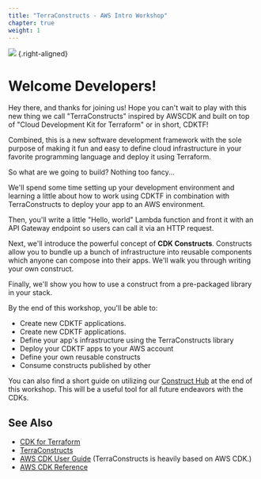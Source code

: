 ```yaml
---
title: "TerraConstructs - AWS Intro Workshop"
chapter: true
weight: 1
---
```

![](/images/favicon.png)
{.right-aligned}

# Welcome Developers!

Hey there, and thanks for joining us! Hope you can't wait to play
with this new thing we call "TerraConstructs" inspired by AWSCDK and
built on top of "Cloud Development Kit for Terraform" or in short,
CDKTF!

Combined, this is a new software development framework with the sole purpose
of making it fun and easy to define cloud infrastructure in your favorite
programming language and deploy it using Terraform.

So what are we going to build? Nothing too fancy...

We'll spend some time setting up your development environment and learning a
little about how to work using CDKTF in combination with TerraConstructs
to deploy your app to an AWS environment.

Then, you'll write a little "Hello, world" Lambda function and front it with an
API Gateway endpoint so users can call it via an HTTP request.

Next, we'll introduce the powerful concept of __CDK Constructs__.
Constructs allow you to bundle up a bunch of infrastructure into reusable
components which anyone can compose into their apps. We'll walk you through
writing your own construct.

Finally, we'll show you how to use a construct from a pre-packaged library in your
stack.

By the end of this workshop, you'll be able to:

- Create new CDKTF applications.
- Create new CDKTF applications.
- Define your app's infrastructure using the TerraConstructs library
- Deploy your CDKTF apps to your AWS account
- Define your own reusable constructs
- Consume constructs published by other

You can also find a short guide on utilizing our [Construct Hub](./70-construct-hub.html) at the end of this workshop. This will be a useful tool for all future endeavors with the CDKs.

## See Also

- [CDK for Terraform](https://developer.hashicorp.com/terraform/cdktf)
- [TerraConstructs](https://terraconstructs.dev)
- [AWS CDK User Guide](https://docs.aws.amazon.com/CDK/latest/userguide) (TerraConstructs is heavily based on AWS CDK.)
- [AWS CDK Reference](https://docs.aws.amazon.com/cdk/api/latest/docs/aws-construct-library.html)
